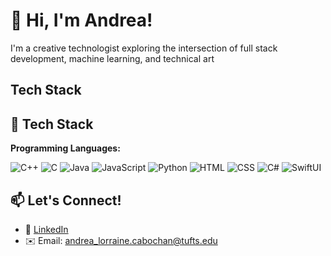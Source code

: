 # 👋 Hi, I'm Andrea!

I'm a creative technologist exploring the intersection of full stack development, machine learning, and technical art

## Tech Stack

## 🧰 Tech Stack

**Programming Languages:**

![C++](https://img.shields.io/badge/-C++-00599C?logo=c%2B%2B&logoColor=white)
![C](https://img.shields.io/badge/-C-A8B9CC?logo=c&logoColor=white)
![Java](https://img.shields.io/badge/-Java-007396?logo=java&logoColor=white)
![JavaScript](https://img.shields.io/badge/-JavaScript-F7DF1E?logo=javascript&logoColor=black)
![Python](https://img.shields.io/badge/-Python-3776AB?logo=python&logoColor=white)
![HTML](https://img.shields.io/badge/-HTML5-E34F26?logo=html5&logoColor=white)
![CSS](https://img.shields.io/badge/-CSS3-1572B6?logo=css3&logoColor=white)
![C#](https://img.shields.io/badge/-C%23-239120?logo=c-sharp&logoColor=white)
![SwiftUI](https://img.shields.io/badge/-SwiftUI-FA7343?logo=swift&logoColor=white)

## 📫 Let's Connect!

- 💼 [LinkedIn]([https://www.linkedin.com/in/yourname](https://www.linkedin.com/in/andreacabochan/))
- ✉️ Email: andrea_lorraine.cabochan@tufts.edu
